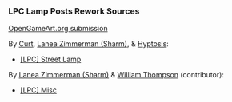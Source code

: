 ### LPC Lamp Posts Rework Sources

[OpenGameArt.org submission](https://opengameart.org/node/81455)

By [Curt](https://opengameart.org/user/6231), [Lanea Zimmerman (Sharm)](https://opengameart.org/user/1727), & [Hyptosis](https://opengameart.org/user/2937):
- [[LPC] Street Lamp](https://opengameart.org/node/20039)

By [Lanea Zimmerman (Sharm)](https://opengameart.org/user/1727) & [William Thompson](https://opengameart.org/user/7593) (contributor):
- [[LPC] Misc](https://opengameart.org/node/20941)
